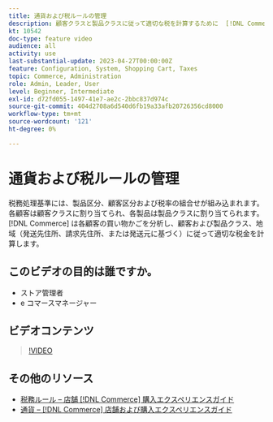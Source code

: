 ```yaml
---
title: 通貨および税ルールの管理
description: 顧客クラスと製品クラスに従って適切な税を計算するために  [!DNL Commerce]  が使用する通貨と税ルールを設定する方法について説明します。
kt: 10542
doc-type: feature video
audience: all
activity: use
last-substantial-update: 2023-04-27T00:00:00Z
feature: Configuration, System, Shopping Cart, Taxes
topic: Commerce, Administration
role: Admin, Leader, User
level: Beginner, Intermediate
exl-id: d72fd055-1497-41e7-ae2c-2bbc837d974c
source-git-commit: 404d2708a6d540d6fb19a33afb20726356cd8000
workflow-type: tm+mt
source-wordcount: '121'
ht-degree: 0%

---
```


# 通貨および税ルールの管理

税務処理基準には、製品区分、顧客区分および税率の組合せが組み込まれます。 各顧客は顧客クラスに割り当てられ、各製品は製品クラスに割り当てられます。 [!DNL Commerce] は各顧客の買い物かごを分析し、顧客および製品クラス、地域（発送先住所、請求先住所、または発送元に基づく）に従って適切な税金を計算します。

## このビデオの目的は誰ですか。

- ストア管理者
- e コマースマネージャー

## ビデオコンテンツ

>[!VIDEO](https://video.tv.adobe.com/v/343657?quality=12&learn=on)

## その他のリソース

- [ 税務ルール – 店舗  [!DNL Commerce]  購入エクスペリエンスガイド ](https://experienceleague.adobe.com/docs/commerce-admin/stores-sales/site-store/taxes/tax-rules.html?lang=ja)
- [ 通貨 –  [!DNL Commerce]  店舗および購入エクスペリエンスガイド ](https://experienceleague.adobe.com/docs/commerce-admin/stores-sales/site-store/currency/currency.html?lang=ja)
